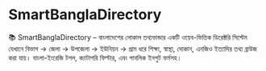 # SmartBanglaDirectory
📚 SmartBanglaDirectory – বাংলাদেশের লোকাল তথ্যভান্ডার একটি ওয়েব-ভিত্তিক ডিরেক্টরি সিস্টেম যেখানে বিভাগ → জেলা → উপজেলা → ইউনিয়ন → গ্রাম ধরে শিক্ষা, স্বাস্থ্য, দোকান, এনজিও ইত্যাদির তথ্য ব্রাউজ করা যায়। বাংলা-ইংরেজি টগল, ক্যাটাগরি ফিল্টার, এবং পাবলিক ইনপুট ফর্মসহ।
